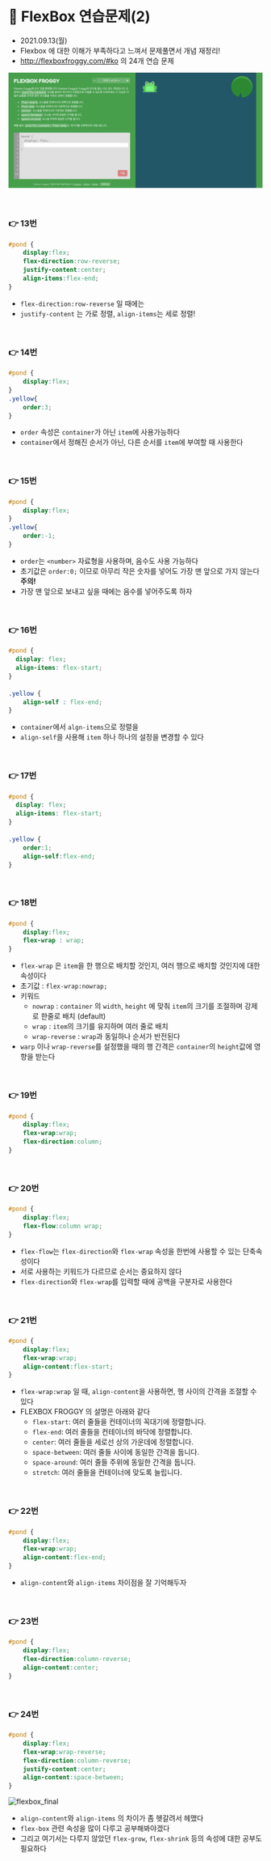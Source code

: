 # 📌 FlexBox 연습문제(2)
- 2021.09.13(월) 
- Flexbox 에 대한 이해가 부족하다고 느껴서 문제풀면서 개념 재정리!
- http://flexboxfroggy.com/#ko 의 24개 연습 문제


![flexbox](./img/flexbox.png)

<br>

### 👉 13번 
```css
#pond {
    display:flex;
    flex-direction:row-reverse;
    justify-content:center;
    align-items:flex-end;
}
```
- `flex-direction:row-reverse` 일 때에는
- `justify-content` 는 가로 정렬, `align-items`는 세로 정렬!
<br>


### 👉 14번 
```css
#pond {
    display:flex;
}
.yellow{
    order:3;
}
```
- `order` 속성은 `container`가 아닌 `item`에 사용가능하다
- `container`에서 정해진 순서가 아닌, 다른 순서를 `item`에 부여할 때 사용한다

<br>


### 👉 15번 
```css
#pond {
    display:flex;
}
.yellow{
    order:-1;
}
```
- `order`는 `<number>` 자료형을 사용하며, 음수도 사용 가능하다
- 초기값은 `order:0;` 이므로 아무리 작은 숫자를 넣어도 가장 맨 앞으로 가지 않는다 **주의!**
- 가장 맨 앞으로 보내고 싶을 때에는 음수를 넣어주도록 하자


<br>


### 👉 16번 
```css
#pond {
  display: flex;
  align-items: flex-start;
}

.yellow {
    align-self : flex-end;
}
```
- `container`에서 `algn-items`으로 정렬을 
- `align-self`을 사용해 `item` 하나 하나의 설정을 변경할 수 있다
<br>


### 👉 17번 
```css
#pond {
  display: flex;
  align-items: flex-start;
}

.yellow {
    order:1;
    align-self:flex-end;
}
```
<br>


### 👉 18번 
```css
#pond {
    display:flex;
    flex-wrap : wrap;
}
```
- `flex-wrap` 은 `item`을 한 행으로 배치할 것인지, 여러 행으로 배치할 것인지에 대한 속성이다
- 초기값 : `flex-wrap:nowrap;`
- 키워드
    - `nowrap` : `container` 의 `width`, `height` 에 맞춰 `item`의 크기를 조절하며 강제로 한줄로 배치 (default)
    - `wrap` : `item`의 크기를 유지하며 여러 줄로 배치 
    - `wrap-reverse` : `wrap`과 동일하나 순서가 반전된다
- `warp` 이나 `wrap-reverse`를 설정했을 때의 행 간격은 `container`의 `height`값에 영향을 받는다 


<br>


### 👉 19번 
```css
#pond {
    display:flex;
    flex-wrap:wrap;
    flex-direction:column;
}
```
<br>


### 👉 20번 
```css
#pond {
    display:flex;
    flex-flow:column wrap;
}
```
- `flex-flow`는 `flex-direction`와 `flex-wrap` 속성을 한번에 사용할 수 있는 단축속성이다
- 서로 사용하는 키워드가 다르므로 순서는 중요하지 않다
- `flex-direction`와 `flex-wrap`를 입력할 때에 공백을 구분자로 사용한다

<br>


### 👉 21번 
```css
#pond {
    display:flex;
    flex-wrap:wrap;
    align-content:flex-start;
}
```
- `flex-wrap:wrap` 일 때, `align-content`을 사용하면, 행 사이의 간격을 조절할 수 있다
- FLEXBOX FROGGY 의 설명은 아래와 같다 
    - `flex-start`: 여러 줄들을 컨테이너의 꼭대기에 정렬합니다.
    - `flex-end`: 여러 줄들을 컨테이너의 바닥에 정렬합니다.
    - `center`: 여러 줄들을 세로선 상의 가운데에 정렬합니다.
    - `space-between`: 여러 줄들 사이에 동일한 간격을 둡니다.
    - `space-around`: 여러 줄들 주위에 동일한 간격을 둡니다.
    - `stretch`: 여러 줄들을 컨테이너에 맞도록 늘립니다.

<br>


### 👉 22번 
```css
#pond {
    display:flex;
    flex-wrap:wrap;
    align-content:flex-end;
}
```
- `align-content`와 `align-items` 차이점을 잘 기억해두자
<br>



### 👉 23번 
```css
#pond {
    display:flex;
    flex-direction:column-reverse;
    align-content:center;
}
```
<br>




### 👉 24번 
```css
#pond {
    display:flex;
    flex-wrap:wrap-reverse;
    flex-direction:column-reverse;
    justify-content:center;
    align-content:space-between;
}
```

![flexbox_final](./img/flexbox_final)

- `align-content`와 `align-items` 의 차이가 좀 헷갈려서 헤맸다
- `flex-box` 관련 속성을 많이 다루고 공부해봐야겠다
- 그리고 여기서는 다루지 않았던 `flex-grow`, `flex-shrink` 등의 속성에 대한 공부도 필요하다


<br>

